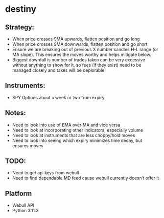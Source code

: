 # destiny

## Strategy:
* When price crosses 9MA upwards, flatten position and go long
* When price crosses 9MA downwards, flatten position and go short
* Ensure we are breaking out of previous X number candles H-L range (or MA slope). This ensures the moves worthy and helps mitigate below.
* Biggest downfall is number of trades taken can be very excessive without anything to show for it, so fees (if they exist) need to be managed closely and taxes will be deplorable 
## Instruments:
* SPY Options about a week or two from expiry
## Notes:
* Need to look into use of EMA over MA and vice versa
* Need to look at incorporating other indicators, especially volume
* Need to look at instruments that are less choppy/hold moves
* Need to look into seeing which expiry minimizes time decay, but ensures moves
## TODO:
* Need to get api keys from webull
* Need to find dependable MD feed cause webull currently doesn't offer it
## Platform
* Webull API
* Python 3.11.3
